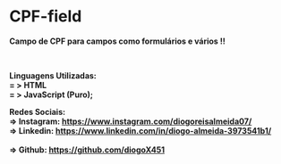 # CPF-field

<strong>Campo de CPF para campos como formulários e vários !!</strong>

<br>

<strong>Linguagens Utilizadas:<strong>
<br>
 = > HTML
 <br>
 = > JavaScript (Puro);
<br>

 Redes Sociais:
 <br>
   => Instagram: https://www.instagram.com/diogoreisalmeida07/
 <br>
   => Linkedin: https://www.linkedin.com/in/diogo-almeida-3973541b1/ 
 <br>  
   => Github: https://github.com/diogoX451
